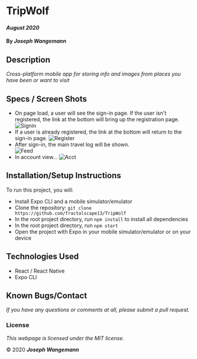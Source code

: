 # TripWolf

#### _August 2020_
#### By _**Joseph Wangemann**_

## Description
_Cross-platform mobile app for storing info and images from places you have been or want to visit_

## Specs / Screen Shots
* On page load, a user will see the sign-in page.  If the user isn't registered, the link at the bottom will bring up the registration page.
![Signin](./src/assets/loginview.png?raw=true "Sign in view")
* If a user is already registered, the link at the bottom will return to the sign-in page.
![Register](./src/assets/registerview.png?raw=true "Register view")
* After sign-in, the main travel log will be shown.  
![Feed](./src/assets/mainview.png?raw=true "Main splash screen")
* In account view...
![Acct](./src/assets/accountview.png?raw=true "Account view")

## Installation/Setup Instructions
To run this project, you will:
  * Install Expo CLI and a mobile simulator/emulator
  * Clone the repository: `git clone https://github.com/fractalscape13/TripWolf`
  * In the root project directory, run `npm install` to install all dependencies 
  * In the root project directory, run `npm start` 
  * Open the project with Expo in your mobile simulator/emulator or on your device

## Technologies Used
* React / React Native
* Expo CLI

## Known Bugs/Contact

_If you have any questions or comments at all, please submit a pull request._

### License

*This webpage is licensed under the MIT license.*

&copy; 2020 **_Joseph Wangemann_**
